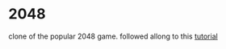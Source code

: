 # 2048
clone of the popular 2048 game. followed allong to this [tutorial](https://www.youtube.com/watch?v=wOVEe9eawXc&t=1214s)
